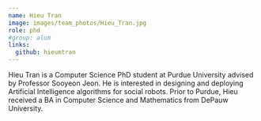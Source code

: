 ```yaml
---
name: Hieu Tran
image: images/team_photos/Hieu_Tran.jpg
role: phd
#group: alum
links:
  github: hieumtran
---
```


Hieu Tran is a Computer Science PhD student at Purdue University advised by Professor Sooyeon Jeon. He is interested in designing and deploying Artificial Intelligence algorithms for social robots. Prior to Purdue, Hieu received a BA in Computer Science and Mathematics from DePauw University.